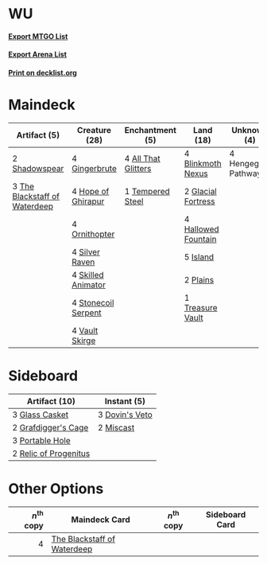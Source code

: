 # WU

#### [Export MTGO List](../collection/WU/WU.txt)
#### [Export Arena List](../collection/WU/WU_arena.txt)
#### [Print on decklist.org](http://decklist.org/?deckmain=4%09All%20That%20Glitters%0A4%09Blinkmoth%20Nexus%0A4%09Gingerbrute%0A2%09Glacial%20Fortress%0A4%09Hallowed%20Fountain%0A4%09Hengegate%20Pathway%0A4%09Hope%20of%20Ghirapur%0A5%09Island%0A4%09Ornithopter%0A2%09Plains%0A2%09Shadowspear%0A4%09Silver%20Raven%0A4%09Skilled%20Animator%0A4%09Stonecoil%20Serpent%0A1%09Tempered%20Steel%0A3%09The%20Blackstaff%20of%20Waterdeep%0A1%09Treasure%20Vault%0A4%09Vault%20Skirge&deckside=3%09Dovin's%20Veto%0A3%09Glass%20Casket%0A2%09Grafdigger's%20Cage%0A2%09Miscast%0A3%09Portable%20Hole%0A2%09Relic%20of%20Progenitus)
# Maindeck

|                                              Artifact (5)                                              |                                        Creature (28)                                         |                                       Enchantment (5)                                        |                                          Land (18)                                          |    Unknown (4)    |
|--------------------------------------------------------------------------------------------------------|----------------------------------------------------------------------------------------------|----------------------------------------------------------------------------------------------|---------------------------------------------------------------------------------------------|-------------------|
|2 [Shadowspear](http://gatherer.wizards.com/Pages/Card/Details.aspx?multiverseid=476487)                |4 [Gingerbrute](http://gatherer.wizards.com/Pages/Card/Details.aspx?multiverseid=473181)      |4 [All That Glitters](http://gatherer.wizards.com/Pages/Card/Details.aspx?multiverseid=472964)|4 [Blinkmoth Nexus](http://gatherer.wizards.com/Pages/Card/Details.aspx?multiverseid=39439)  |4 Hengegate Pathway|
|3 [The Blackstaff of Waterdeep](http://gatherer.wizards.com/Pages/Card/Details.aspx?multiverseid=527335)|4 [Hope of Ghirapur](http://gatherer.wizards.com/Pages/Card/Details.aspx?multiverseid=423821) |1 [Tempered Steel](http://gatherer.wizards.com/Pages/Card/Details.aspx?multiverseid=194391)   |2 [Glacial Fortress](http://gatherer.wizards.com/Pages/Card/Details.aspx?multiverseid=190562)|                   |
|                                                                                                        |4 [Ornithopter](http://gatherer.wizards.com/Pages/Card/Details.aspx?multiverseid=129665)      |                                                                                              |4 [Hallowed Fountain](http://gatherer.wizards.com/Pages/Card/Details.aspx?multiverseid=97071)|                   |
|                                                                                                        |4 [Silver Raven](http://gatherer.wizards.com/Pages/Card/Details.aspx?multiverseid=527361)     |                                                                                              |5 [Island](http://gatherer.wizards.com/Pages/Card/Details.aspx?multiverseid=439857)          |                   |
|                                                                                                        |4 [Skilled Animator](http://gatherer.wizards.com/Pages/Card/Details.aspx?multiverseid=447209) |                                                                                              |2 [Plains](http://gatherer.wizards.com/Pages/Card/Details.aspx?multiverseid=439856)          |                   |
|                                                                                                        |4 [Stonecoil Serpent](http://gatherer.wizards.com/Pages/Card/Details.aspx?multiverseid=473197)|                                                                                              |1 [Treasure Vault](http://gatherer.wizards.com/Pages/Card/Details.aspx?multiverseid=527548)  |                   |
|                                                                                                        |4 [Vault Skirge](http://gatherer.wizards.com/Pages/Card/Details.aspx?multiverseid=217984)     |                                                                                              |                                                                                             |                   |


# Sideboard

|                                         Artifact (10)                                          |                                       Instant (5)                                       |
|------------------------------------------------------------------------------------------------|-----------------------------------------------------------------------------------------|
|3 [Glass Casket](http://gatherer.wizards.com/Pages/Card/Details.aspx?multiverseid=472977)       |3 [Dovin's Veto](http://gatherer.wizards.com/Pages/Card/Details.aspx?multiverseid=461120)|
|2 [Grafdigger's Cage](http://gatherer.wizards.com/Pages/Card/Details.aspx?multiverseid=278452)  |2 [Miscast](http://gatherer.wizards.com/Pages/Card/Details.aspx?multiverseid=485380)     |
|3 [Portable Hole](http://gatherer.wizards.com/Pages/Card/Details.aspx?multiverseid=527320)      |                                                                                         |
|2 [Relic of Progenitus](http://gatherer.wizards.com/Pages/Card/Details.aspx?multiverseid=174824)|                                                                                         |


# Other Options

|*n*<sup>th</sup> copy|                                            Maindeck Card                                             |*n*<sup>th</sup> copy|Sideboard Card|
|--------------------:|------------------------------------------------------------------------------------------------------|---------------------|--------------|
|                    4|[The Blackstaff of Waterdeep](http://gatherer.wizards.com/Pages/Card/Details.aspx?multiverseid=527335)|                     |              |

